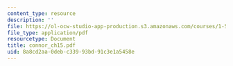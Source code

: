 ```yaml
---
content_type: resource
description: ''
file: https://ol-ocw-studio-app-production.s3.amazonaws.com/courses/1-561-motion-based-design-fall-2003/8a8cd2aa0debc33993bd91c3e1a5458e_connor_ch15.pdf
file_type: application/pdf
resourcetype: Document
title: connor_ch15.pdf
uid: 8a8cd2aa-0deb-c339-93bd-91c3e1a5458e
---
```

